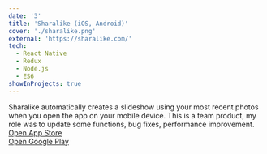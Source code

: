 ```yaml
---
date: '3'
title: 'Sharalike (iOS, Android)'
cover: './sharalike.png'
external: 'https://sharalike.com/'
tech:
  - React Native
  - Redux
  - Node.js
  - ES6
showInProjects: true
---
```


Sharalike automatically creates a slideshow using your most recent photos when you open the app on your mobile device. This is a team product, my role was to update some functions, bug fixes, performance improvement. <br/>
<a href="https://itunes.apple.com/us/app/sharalike/id716514468?mt=8" target="_blank">Open App Store</a><br/>
<a href="https://play.google.com/store/apps/details?id=com.sharalike&hl=en" target="_blank">Open Google Play </a><br/>